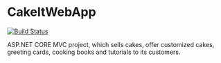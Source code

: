 # CakeItWebApp

[![Build Status](https://ci.appveyor.com/api/projects/status/github/EvaSRGitHub/CakeItWebApp?branch=master&svg=true
)](https://ci.appveyor.com/api/projects/status/github/EvaSRGitHub/CakeItWebApp)

ASP.NET CORE MVC project, which sells cakes, offer customized cakes, greeting cards, cooking books and tutorials to its customers.
